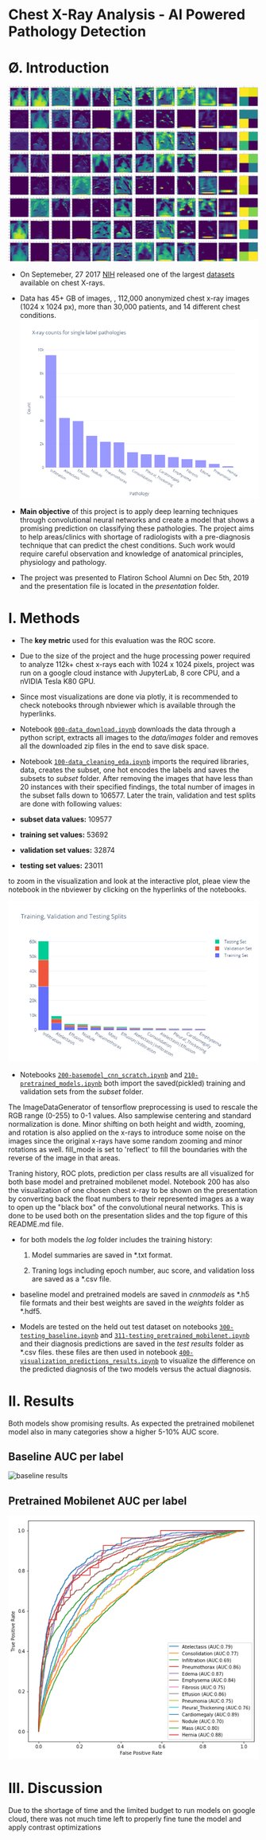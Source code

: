 # Chest X-Ray Analysis - AI Powered Pathology Detection

# Ø. Introduction

![baseline_layers](figs/baseline_layers.png)  

- On Septemeber, 27 2017 [NIH](https://www.nih.gov/news-events/news-releases/nih-clinical-center-provides-one-largest-publicly-available-chest-x-ray-datasets-scientific-community) released one of the largest [datasets](https://nihcc.app.box.com/v/ChestXray-NIHCC) available on chest X-rays.
- Data has 45+ GB of images, , 112,000 anonymized chest x-ray images  (1024 x 1024 px), more than 30,000 patients, and 14 different chest conditions.
![label counts](figs/label_counts.png)
- **Main objective** of this project is to apply deep learning techniques through convolutional neural networks and create a model that shows a promising prediction on classifying these pathologies. The project aims to help areas/clinics with shortage of radiologists with a pre-diagnosis technique that can predict the chest conditions. Such work would require careful observation and knowledge of anatomical principles, physiology and pathology.

- The project was presented to Flatiron School Alumni on Dec 5th, 2019 and the presentation file is located in the _presentation_ folder.

# I. Methods
- The **key metric** used for this evaluation was the ROC score.
- Due to the size of the project and the huge processing power required to analyze 112k+ chest x-rays each with 1024 x 1024 pixels, project was run on a google cloud instance with JupyterLab, 8 core CPU, and a nVIDIA Tesla K80 GPU. 

- Since most visualizations are done via plotly, it is recommended to check notebooks through nbviewer which is available through the hyperlinks.

- Notebook [```000-data_download.ipynb```](https://nbviewer.jupyter.org/github/YM88/NIH-Chest-X-ray-Pathology-Detection/blob/master/000-data_download.ipynb) downloads the data through a python script, extracts all images to the _data/images_ folder and removes all the downloaded zip files in the end to save disk space.

- Notebook [```100-data_cleaning_eda.ipynb```](https://nbviewer.jupyter.org/github/YM88/NIH-Chest-X-ray-Pathology-Detection/blob/master/100-data_cleaning_eda.ipynb) imports the required libraries, data, creates the subset, one hot encodes the labels and saves the subsets to _subset_ folder. After removing the images that have less than 20 instances with their specified findings, the total number of images in the subset falls down to 106577. Later the train, validation and test splits are done with following values:
- **subset data values:** 109577
- **training set values:**  53692
- **validation set values:**  32874
- **testing set values:**  23011  
  

to zoom in the visualization and look at the interactive plot, pleae view the notebook in the nbviewer by clicking on the hyperlinks of the notebooks.

![train, test, split](figs/train_val_test_splits.png)

- Notebooks [```200-basemodel_cnn_scratch.ipynb```](https://nbviewer.jupyter.org/github/YM88/NIH-Chest-X-ray-Pathology-Detection/blob/master/200-basemodel_cnn_scratch.ipynb) and [```210-pretrained_models.ipynb```](https://nbviewer.jupyter.org/github/YM88/NIH-Chest-X-ray-Pathology-Detection/blob/master/210-pretrained_model.ipynb) both import the saved(pickled) training and validation sets from the _subset_ folder. 


The ImageDataGenerator of tensorflow preprocessing is used to rescale the RGB range (0-255) to 0-1 values. Also samplewise centering and standard normalization is done. Minor shifting on both height and width, zooming, and rotation is also applied  on the x-rays to introduce some noise on the images since the original x-rays have some random zooming and minor rotations as well. fill_mode is set to 'reflect' to fill the boundaries with the reverse of the image in that areas.  

Traning history, ROC plots, prediction per class results are all visualized for both base model and pretrained mobilenet model. Notebook 200 has also the visualization of one chosen chest x-ray to be shown on the presentation by converting back the float numbers to their represented images as a way to open up the "black box" of the convolutional neural networks. This is done to be used both on the presentation slides and the top figure of this README.md file.

 * for both models the _log_ folder includes the training history:  
 
    1. Model summaries are saved in *.txt format.  
 
    2. Traning logs including epoch number, auc score, and validation loss are saved as a *.csv file.

 * baseline model and pretrained models are saved in _cnnmodels_ as *.h5 file formats and their best weights are saved in the _weights_ folder as *.hdf5.

- Models are tested on the held out test dataset on notebooks [```300-testing_baseline.ipynb```](https://nbviewer.jupyter.org/github/YM88/NIH-Chest-X-ray-Pathology-Detection/blob/master/300-testing_baseline.ipynb) and [```311-testing_pretrained_mobilenet.ipynb```](https://nbviewer.jupyter.org/github/YM88/NIH-Chest-X-ray-Pathology-Detection/blob/master/311-testing_pretrained_mobilenet.ipynb) and their diagnosis predictions are saved in the _test results_ folder as *.csv files. these files are then used in notebook  [```400-visualization_predictions_results.ipynb```](https://nbviewer.jupyter.org/github/YM88/NIH-Chest-X-ray-Pathology-Detection/blob/master/400-visualization_predictions_results.ipynb) to visualize the difference on the predicted diagnosis of the two models versus the actual diagnosis.


# II. Results
Both models show promising results. As expected the pretrained mobilenet model also in many categories show a higher 5-10% AUC score.

## Baseline AUC per label
![baseline results](figs/baseline_results.png)  

## Pretrained Mobilenet AUC per label
![mobilenet results](figs/mobilenet_results.png)




 # III. Discussion 
Due to the shortage of time and the limited budget to run models on google cloud, there was not much time left to properly fine tune the model and apply contrast optimizations





















